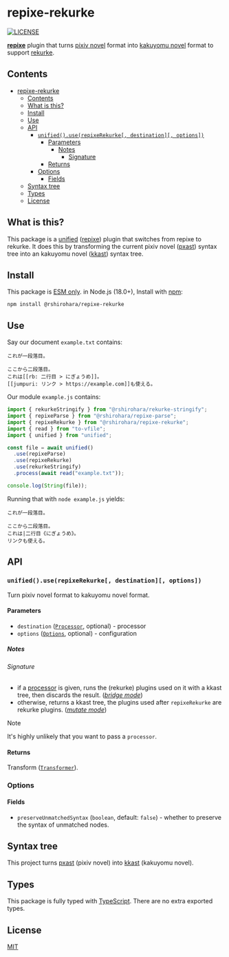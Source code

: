 # repixe-rekurke

[![LICENSE][license-badge]][license]

[**repixe**][repixe] plugin that turns [pixiv novel][pixiv-novel] format into
[kakuyomu novel][kakuyomu-novel] format to support [rekurke][].

## Contents

- [repixe-rekurke](#repixe-rekurke)
  - [Contents](#contents)
  - [What is this?](#what-is-this)
  - [Install](#install)
  - [Use](#use)
  - [API](#api)
    - [`unified().use(repixeRekurke[, destination][, options])`](#unifieduserepixerekurke-destination-options)
      - [Parameters](#parameters)
        - [Notes](#notes)
          - [Signature](#signature)
      - [Returns](#returns)
    - [Options](#options)
      - [Fields](#fields)
  - [Syntax tree](#syntax-tree)
  - [Types](#types)
  - [License](#license)

## What is this?

This package is a [unified][] ([repixe][]) plugin that switches from repixe to rekurke.
It does this by transforming the current pixiv novel ([pxast][]) syntax tree
into an kakuyomu novel ([kkast][]) syntax tree.

## Install

This package is [ESM only](https://gist.github.com/sindresorhus/a39789f98801d908bbc7ff3ecc99d99c).
in Node.js (18.0+), Install with [npm][]:

```shell
npm install @rshirohara/repixe-rekurke
```

## Use

Say our document `example.txt` contains:

```text
これが一段落目。

ここから二段落目。
これは[[rb: 二行目 > にぎょうめ]]。
[[jumpuri: リンク > https://example.com]]も使える。
```

Our module `example.js` contains:

```javascript
import { rekurkeStringify } from "@rshirohara/rekurke-stringify";
import { repixeParse } from "@rshirohara/repixe-parse";
import { repixeRekurke } from "@rshirohara/repixe-rekurke";
import { read } from "to-vfile";
import { unified } from "unified";

const file = await unified()
  .use(repixeParse)
  .use(repixeRekurke)
  .use(rekurkeStringify)
  .process(await read("example.txt"));

console.log(String(file));
```

Running that with `node example.js` yields:

```text
これが一段落目。

ここから二段落目。
これは|二行目《にぎょうめ》。
リンクも使える。
```

## API

### `unified().use(repixeRekurke[, destination][, options])`

Turn pixiv novel format to kakuyomu novel format.

#### Parameters

- `destination` ([`Processor`][unified-processor], optional) - processor
- `options` ([`Options`](#options), optional) - configuration

##### Notes

###### Signature

- if a [processor][unified-processor] is given, runs the (rekurke) plugins
  used on it with a kkast tree, then discards the result.
  ([*bridge mode*][unified-transformer-ecosystem])
- otherwise, returns a kkast tree, the plugins used
  after `repixeRekurke` are rekurke plugins.
  ([*mutate mode*][unified-transformer-ecosystem])

> [!NOTE]
> It's highly unlikely that you want to pass a `processor`.

#### Returns

Transform ([`Transformer`][unified-transformer]).

### Options

#### Fields

- `preserveUnmatchedSyntax` (`boolean`, default: `false`) -
  whether to preserve the syntax of unmatched nodes.

## Syntax tree

This project turns [pxast][] (pixiv novel) into [kkast][] (kakuyomu novel).

## Types

This package is fully typed with [TypeScript][].
There are no extra exported types.

## License

[MIT][license]

<!-- Link Definitions -->

[kakuyomu-novel]: https://kakuyomu.jp
[kkast]: ../kkast
[license-badge]: https://img.shields.io/github/license/RShirohara/unified-webnovel
[license]: ./LICENSE.md
[npm]: https://docs.npmjs.com/cli/install
[pixiv-novel]: https://www.pixiv.net/novel
[pxast]: ../pxast
[rekurke]: ../rekurke
[repixe]: ../repixe
[typescript]: https://www.typescriptlang.org
[unified-processor]: https://github.com/unifiedjs/unified#processor
[unified-transformer-ecosystem]: https://github.com/unifiedjs/unified#transforming-between-ecosystems
[unified-transformer]: https://github.com/unifiedjs/unified#transformer
[unified]: https://github.com/unifiedjs/unified
